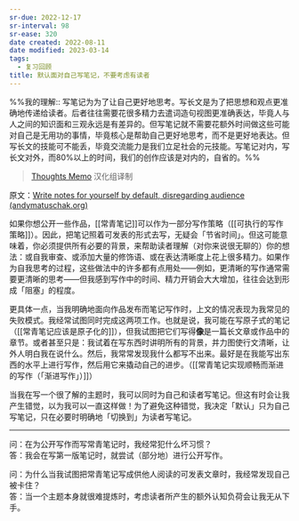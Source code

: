```yaml
---
sr-due: 2022-12-17
sr-interval: 98
sr-ease: 320
date created: 2022-08-11
date modified: 2023-03-14
tags:
  - 复习回顾
title: 默认面对自己写笔记，不要考虑有读者
---
```


%%我的理解:: 写笔记为为了让自己更好地思考。写长文是为了把思想和观点更准确地传递给读者。后者往往需要花很多精力去遣词造句视图更准确表达，毕竟人与人之间的知识面和三观永远是有差异的。但写笔记就不需要花额外时间做这些可能对自己是无用功的事情，毕竟核心是帮助自己更好地思考，而不是更好地表达。但写长文的技能可不能丢，毕竟交流能力是我们立足社会的元技能。写笔记对内，写长文对外，而80%以上的时间，我们的创作应该是对内的，自省的。%%

> [Thoughts Memo](https://paratranz.cn/projects/3131) 汉化组译制

原文：[Write notes for yourself by default, disregarding audience (andymatuschak.org)](https://notes.andymatuschak.org/z8AfCaQJdp852orumhXPxHb3r278FHA9xZN8J)

如果你想公开一些作品，[[常青笔记]]可以作为一部分写作策略（[[可执行的写作策略]]）。因此，把笔记照着可发表的形式去写，无疑会「节省时间」。但这可能意味着，你必须提供所有必要的背景，来帮助读者理解（对你来说很无聊的）你的想法：或自我审查、或添加大量的修饰语、或在表达清晰度上花上很多精力。如果作为自我思考的过程，这些做法中的许多都有点用处——例如，更清晰的写作通常需要更清晰的思考——但我感到写作中的时间、精力开销会大大增加，往往会达到形成「阻塞」的程度。

更具体一点，当我明确地面向作品发布而笔记写作时，上文的情况表现为我常见的失败模式。我经常试图同时完成这两项工作。也就是说，我可能在写原子式的笔记（[[常青笔记应该是原子化的]]），但我试图把它们写得**像**是一篇长文章或作品中的章节。或者甚至只是：我试着在写东西时讲明所有的背景，并力图使行文清晰，让外人明白我在说什么。然后，我常常发现我什么都写不出来。最好是在我能写出东西的水平上进行写作，然后用它来撬动自己的进步。（[[常青笔记实现顺畅而渐进的写作（「渐进写作」）]]）

当我在写一个很了解的主题时，我可以同时为自己和读者写笔记。但这有时会让我产生错觉，以为我可以一直这样做！为了避免这种错觉，我决定「默认」只为自己写笔记，只在必要时明确地「切换到」为读者写笔记。

___

问：在为公开写作而写常青笔记时，我经常犯什么坏习惯？  
答：我会在写第一版笔记时，就尝试（部分地）进行公开写作。

问：为什么当我试图把常青笔记写成供他人阅读的可发表文章时，我经常发现自己被卡住？  
答：当一个主题本身就很难提炼时，考虑读者所产生的额外认知负荷会让我无从下手。
